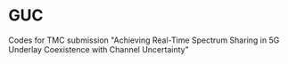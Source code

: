 # GUC
Codes for TMC submission "Achieving Real-Time Spectrum Sharing in 5G Underlay Coexistence with Channel Uncertainty"
